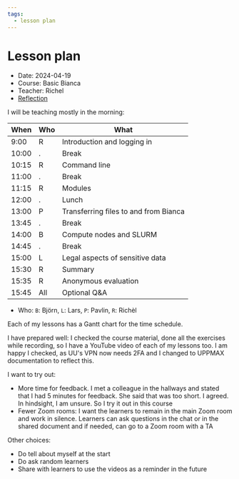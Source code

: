 ```yaml
---
tags:
  - lesson plan
---
```


# Lesson plan

- Date: 2024-04-19
- Course: Basic Bianca
- Teacher: Richel
- [Reflection](../../reflections/20240419/20240419_richel.md)

I will be teaching mostly in the morning:

When  | Who  | What
------|------|-----------------------------
9:00  | R    | Introduction and logging in
10:00 | .    | Break
10:15 | R    | Command line
11:00 | .    | Break
11:15 | R    | Modules
12:00 | .    | Lunch
13:00 | P    | Transferring files to and from Bianca
13:45 | .    | Break
14:00 | B    | Compute nodes and SLURM
14:45 | .    | Break
15:00 | L    | Legal aspects of sensitive data
15:30 | R    | Summary
15:35 | R    | Anonymous evaluation
15:45 | All  | Optional Q&A

* Who: `B`: Björn, `L`: Lars, `P`: Pavlin, `R`: Richèl

Each of my lessons has a Gantt chart for the time schedule.

I have prepared well: I checked the course material,
done all the exercises while recording, so I have a YouTube video
of each of my lessons too. I am happy I checked, as
UU's VPN now needs 2FA and I changed to UPPMAX documentation to
reflect this.

I want to try out:

* More time for feedback. I met a colleague in the hallways and stated that
  I had 5 minutes for feedback. She said that was too short. I agreed.
  In hindsight, I am unsure. So I try it out in this course
* Fewer Zoom rooms: I want the learners to remain in the main Zoom room
  and work in silence. Learners can ask questions in the chat or in the shared
  document and if needed, can go to a Zoom room with a TA

Other choices:

* Do tell about myself at the start
* Do ask random learners
* Share with learners to use the videos as a reminder in the future
